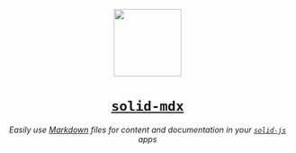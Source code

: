 <p align="center">
  <img src="/public/hat2.png" width="120" /><h1  align="center"><code margin="0"><a href="https://mdxjs.com/">solid-mdx</a></code></h1><p align="center"><i>Easily use <a href="https://github.com/tannerlinsley/react-query">Markdown</a> files for content and documentation in your  <code><a href="https://solidjs.com">solid-js</a></code> apps
</p>
